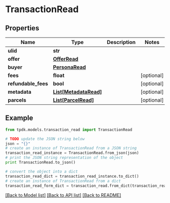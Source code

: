 # TransactionRead



## Properties

Name | Type | Description | Notes
------------ | ------------- | ------------- | -------------
**ulid** | **str** |  | 
**offer** | [**OfferRead**](OfferRead.md) |  | 
**buyer** | [**PersonaRead**](PersonaRead.md) |  | 
**fees** | **float** |  | [optional] 
**refundable_fees** | **bool** |  | [optional] 
**metadata** | [**List[MetadataRead]**](MetadataRead.md) |  | [optional] 
**parcels** | [**List[ParcelRead]**](ParcelRead.md) |  | [optional] 

## Example

```python
from tpdk.models.transaction_read import TransactionRead

# TODO update the JSON string below
json = "{}"
# create an instance of TransactionRead from a JSON string
transaction_read_instance = TransactionRead.from_json(json)
# print the JSON string representation of the object
print TransactionRead.to_json()

# convert the object into a dict
transaction_read_dict = transaction_read_instance.to_dict()
# create an instance of TransactionRead from a dict
transaction_read_form_dict = transaction_read.from_dict(transaction_read_dict)
```
[[Back to Model list]](../README.md#documentation-for-models) [[Back to API list]](../README.md#documentation-for-api-endpoints) [[Back to README]](../README.md)


